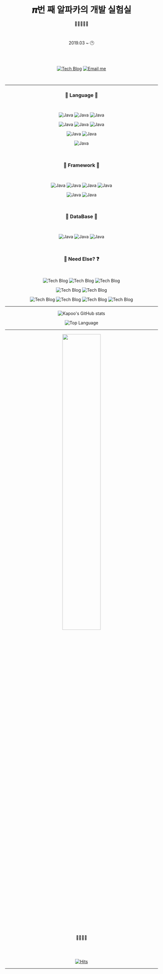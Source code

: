 <h1 align="center">𝝅번 째 알파카의 개발 실험실</h1>
<p align="center">🦙🐾🐾🐾🐾</p>

<br />

<div align="center">
	
2019.03 ~ 🕐
	
<br />
<br />

[![Tech Blog](http://img.shields.io/badge/-Tech%20blog-29367e?style=flat&logo=github&logoWidth=25)](https://blog.itcode.dev)
[![Email me](https://img.shields.io/badge/Gmail-d14836?style=flat&logo=Gmail&logoColor=white&logoWidth=25&link=mailto:psj2716@gmail.com)](mailto:psj2716@gmail.com)
	
</div>

<br />

---

<h3 align="center">💎 Language 💎</h3>

<br />

<div align="center">

![Java](http://img.shields.io/badge/java-007396?style=flat-square&logo=java&logoWidth=25)
![Java](http://img.shields.io/badge/C%23%20Winform-239120?style=flat-square&logo=C%20Sharp&logoWidth=25)
![Java](http://img.shields.io/badge/C%23%20WPF-239120?style=flat-square&logo=C%20Sharp&logoWidth=25)

![Java](http://img.shields.io/badge/HTML5-E34F26?style=flat-square&logo=html5&logoWidth=25&logoColor=FFF)
![Java](http://img.shields.io/badge/JavaScript-F7DF1E?style=flat-square&logo=javascript&logoWidth=25&logoColor=000)
![Java](http://img.shields.io/badge/TypeScript-3178C6?style=flat-square&logo=typescript&logoWidth=25&logoColor=FFF)

![Java](http://img.shields.io/badge/CSS3-1572B6?style=flat-square&logo=css3&logoWidth=25)
![Java](http://img.shields.io/badge/SCSS-CC6699?style=flat-square&logo=sass&logoWidth=25&logoColor=FFF)
	
![Java](http://img.shields.io/badge/Android-3DDC84?style=flat-square&logo=android&logoWidth=25&logoColor=FFF)

</div>

<br />



<h3 align="center">🚀 Framework 🚀</h3>

<br />

<div align="center">

![Java](http://img.shields.io/badge/NodeJS-339933?style=flat-square&logo=node.js&logoWidth=25&logoColor=FFF)
![Java](http://img.shields.io/badge/React-333?style=flat-square&logo=react&logoWidth=25&logoColor=61DAFB)
![Java](http://img.shields.io/badge/NextJS-FFF?style=flat-square&logo=next.js&logoWidth=25&logoColor=000)
![Java](http://img.shields.io/badge/Electron-47848F?style=flat-square&logo=electron&logoWidth=25&logoColor=FFF)

![Java](http://img.shields.io/badge/Material%20UI-0081CB?style=flat-square&logo=materialui&logoWidth=25&logoColor=FFF)
![Java](http://img.shields.io/badge/Semantic%20UI-35BDB2?style=flat-square&logo=semanticweb&logoWidth=25&logoColor=FFF)

</div>

<br />



<h3 align="center">🎁 DataBase 🎁</h3>

<br />

<div align="center">

![Java](http://img.shields.io/badge/ORACLE-FFF?style=flat-square&logo=oracle&logoWidth=25&logoColor=F00)
![Java](http://img.shields.io/badge/MySQL-4479A1?style=flat-square&logo=mysql&logoWidth=25&logoColor=FFF)
![Java](http://img.shields.io/badge/MariaDB-003545?style=flat-square&logo=mariadb&logoWidth=25)
	
</div>

<br />



<h3 align="center">👀 Need Else? ❓</h3>

<br />

<div align="center">
	
![Tech Blog](http://img.shields.io/badge/Git-F05032?style=flat-square&logo=git&logoWidth=25&logoColor=FFF)
![Tech Blog](http://img.shields.io/badge/GitHub-000?style=flat-square&logo=github&logoWidth=25&logoColor=FFF)
![Tech Blog](http://img.shields.io/badge/SVN-809CC9?style=flat-square&logo=subversion&logoWidth=25&logoColor=FFF)

![Tech Blog](http://img.shields.io/badge/Tomcat-F8DC75?style=flat-square&logo=apachetomcat&logoWidth=25&logoColor=000)
![Tech Blog](http://img.shields.io/badge/Nginx-009639?style=flat-square&logo=nginx&logoWidth=25&logoColor=FFF)

![Tech Blog](http://img.shields.io/badge/RaspberryPi-F00?style=flat-square&logo=raspberrypi&logoWidth=25&logoColor=FFF)
![Tech Blog](http://img.shields.io/badge/RHEL-555?style=flat-square&logo=redhat&logoWidth=25&logoColor=EE0000)
![Tech Blog](http://img.shields.io/badge/CentOS-262577?style=flat-square&logo=centos&logoWidth=25&logoColor=FFF)
![Tech Blog](http://img.shields.io/badge/Ubuntu-E95420?style=flat-square&logo=ubuntu&logoWidth=25&logoColor=FFF)

</div>

---

<div align="center">

![Kapoo's GitHub stats](https://github-readme-stats.vercel.app/api?username=RWB0104&show_icons=true&bg_color=30,0f0c29,302b63,24243e&title_color=ffd700&text_color=FFF&icon_color=ffd700&border_color=000&count_private=true)
	
![Top Language](https://github-readme-stats.vercel.app/api/top-langs/?username=RWB0104)
	
</div>

---

<div align="center">
	<img src="https://github.com/RWB0104/RWB0104/blob/master/%EB%8B%A4%EC%9A%B4%EB%A1%9C%EB%93%9C.gif?raw=true" width="50%" />
</div>

<br />

<p align="center">💖💘💖💘</p>

<br />
<br />



<div align="center">

[![Hits](https://hits.seeyoufarm.com/api/count/incr/badge.svg?url=https%3A%2F%2Fgithub.com%2FRWB0104&count_bg=%233A91FB&title_bg=%23555555&icon=github.svg&icon_color=%23E7E7E7&title=hits&edge_flat=false)](https://github.com/RWB0104)

</div>

---
